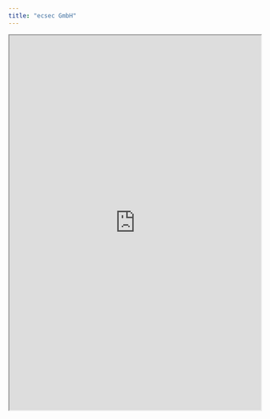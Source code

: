 ```yaml
---
title: "ecsec GmbH"
---
```



<iframe height="750" width="100%" src="https://ewelton.github.io/ktest/wiki.html#ecsec%20GmbH"></iframe>
